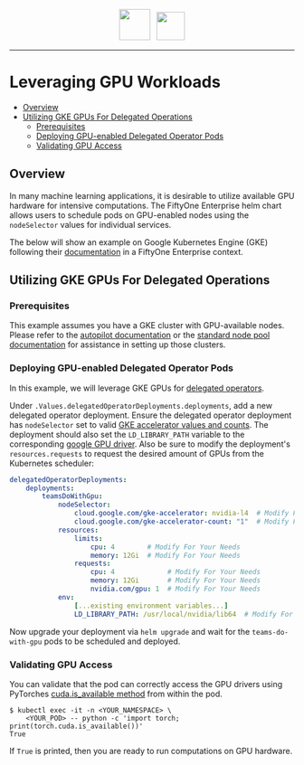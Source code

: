 <!-- markdownlint-disable no-inline-html line-length no-alt-text -->
<!-- markdownlint-disable-next-line first-line-heading -->
<div align="center">
<p align="center">

<img src="https://user-images.githubusercontent.com/25985824/106288517-2422e000-6216-11eb-871d-26ad2e7b1e59.png" height="55px"> &nbsp;
<img src="https://user-images.githubusercontent.com/25985824/106288518-24bb7680-6216-11eb-8f10-60052c519586.png" height="50px">

</p>
</div>
<!-- markdownlint-enable no-inline-html line-length no-alt-text -->

---

# Leveraging GPU Workloads

<!-- toc -->

- [Overview](#overview)
- [Utilizing GKE GPUs For Delegated Operations](#utilizing-gke-gpus-for-delegated-operations)
  - [Prerequisites](#prerequisites)
  - [Deploying GPU-enabled Delegated Operator Pods](#deploying-gpu-enabled-delegated-operator-pods)
  - [Validating GPU Access](#validating-gpu-access)

<!-- tocstop -->

## Overview

In many machine learning applications, it is desirable to utilize available
GPU hardware for intensive computations.
The FiftyOne Enterprise helm chart allows users to schedule pods on
GPU-enabled nodes using the `nodeSelector` values for individual services.

The below will show an example on Google Kubernetes Engine (GKE)
following their
[documentation](https://cloud.google.com/kubernetes-engine/docs/how-to/gpus)
in a FiftyOne Enterprise context.

## Utilizing GKE GPUs For Delegated Operations

### Prerequisites

This example assumes you have a GKE cluster with GPU-available nodes.
Please refer to the
[autopilot documentation](https://cloud.google.com/kubernetes-engine/docs/how-to/autopilot-gpus)
or the
[standard node pool documentation](https://cloud.google.com/kubernetes-engine/docs/how-to/gpus)
for assistance in setting up those clusters.

### Deploying GPU-enabled Delegated Operator Pods

In this example, we will leverage GKE GPUs for
[delegated operators](./configuring-delegated-operators.md).

Under `.Values.delegatedOperatorDeployments.deployments`, add a new delegated
operator deployment.
Ensure the delegated operator deployment has `nodeSelector` set to valid
[GKE accelerator values and counts](https://cloud.google.com/kubernetes-engine/docs/how-to/gpus#multiple_gpus).
The deployment should also set the `LD_LIBRARY_PATH` variable to the
corresponding
[google GPU driver](https://cloud.google.com/kubernetes-engine/docs/how-to/gpus#cuda).
Also be sure to modify the deployment's `resources.requests` to request
the desired amount of GPUs from the Kubernetes scheduler:

```yaml
delegatedOperatorDeployments:
    deployments:
        teamsDoWithGpu:
            nodeSelector:
                cloud.google.com/gke-accelerator: nvidia-l4  # Modify For Your Needs
                cloud.google.com/gke-accelerator-count: "1"  # Modify For Your Needs
            resources:
                limits:
                    cpu: 4        # Modify For Your Needs
                    memory: 12Gi  # Modify For Your Needs
                requests:
                    cpu: 4             # Modify For Your Needs
                    memory: 12Gi       # Modify For Your Needs
                    nvidia.com/gpu: 1  # Modify For Your Needs
            env:
                [...existing environment variables...]
                LD_LIBRARY_PATH: /usr/local/nvidia/lib64  # Modify For Your Needs
```

Now upgrade your deployment via `helm upgrade` and wait for the
`teams-do-with-gpu` pods to be scheduled and deployed.

### Validating GPU Access

You can validate that the pod can correctly access the GPU drivers using
PyTorches
[cuda.is_available method](https://pytorch.org/docs/stable/generated/torch.cuda.is_available.html)
from within the pod.

```shell
$ kubectl exec -it -n <YOUR_NAMESPACE> \
    <YOUR_POD> -- python -c 'import torch; print(torch.cuda.is_available())'
True
```

If `True` is printed, then you are ready to run computations on GPU hardware.
